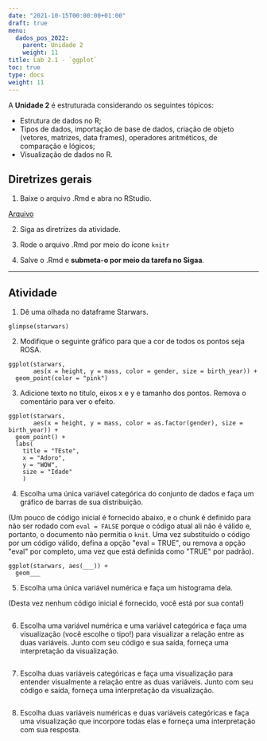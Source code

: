 ```yaml
---
date: "2021-10-15T00:00:00+01:00"
draft: true
menu:
  dados_pos_2022:
    parent: Unidade 2
    weight: 11
title: Lab 2.1 - `ggplot`
toc: true
type: docs
weight: 11
---
```


A **Unidade 2** é estruturada considerando os seguintes tópicos:
- Estrutura de dados no R; 
- Tipos de dados, importação de base de dados, criação de objeto (vetores, matrizes, data frames), operadores aritméticos, de comparação e lógicos;
- Visualização de dados no R.

## **Diretrizes gerais**

1. Baixe o arquivo .Rmd e abra no RStudio. 

[Arquivo](https://cefetmgbr-my.sharepoint.com/:u:/g/personal/renataoliveira_cefetmg_br/EQRGYbjqPK9PpLiRI6M2SBUBsfh__B4NfDOM5EvLeYG_wg?e=z7pDKM)

2. Siga as diretrizes da atividade. 

3. Rode o arquivo .Rmd por meio do ícone `knitr` 

4. Salve o .Rmd e **submeta-o por meio da tarefa no Sigaa**. 

<hr></hr>

## **Atividade**

1. Dê uma olhada no dataframe Starwars.

```{r glimpse-starwars}
glimpse(starwars)
```

2. Modifique o seguinte gráfico para que a cor de todos os pontos seja ROSA.

```{r scatterplot}
ggplot(starwars, 
       aes(x = height, y = mass, color = gender, size = birth_year)) +
  geom_point(color = "pink")
```

3. Adicione texto no título, eixos x e y e tamanho dos pontos. Remova o comentário para ver o efeito.

```{r scatterplot-labels}
ggplot(starwars, 
       aes(x = height, y = mass, color = as.factor(gender), size = birth_year)) +
  geom_point() +
  labs(
    title = "TEste",
    x = "Adoro", 
    y = "WOW",
    size = "Idade"
    )
```

4. Escolha uma única variável categórica do conjunto de dados e faça um gráfico de barras de sua distribuição.

(Um pouco de código inicial é fornecido abaixo, e o chunk é definido para não ser rodado com `eval = FALSE` porque o código atual ali não é válido e, portanto, o documento não permitia o `knit`. Uma vez substituído o código por um código válido, defina a opção "eval = TRUE", ou remova a opção "eval" por completo, uma vez que está definida como "TRUE" por padrão).

```{r barplot, eval = FALSE}
ggplot(starwars, aes(___)) +
  geom___
```

5. Escolha uma única variável numérica e faça um histograma dela.

(Desta vez nenhum código inicial é fornecido, você está por sua conta!)

```{r histogram}

```

6. Escolha uma variável numérica e uma variável categórica e faça uma visualização (você escolhe o tipo!) para visualizar a relação entre as duas variáveis. Junto com seu código e sua saída, forneça uma interpretação da visualização.

```{r num-cat}

```

7. Escolha duas variáveis categóricas e faça uma visualização para entender visualmente a relação entre as duas variáveis. Junto com seu código e saída, forneça uma interpretação da visualização.

```{r cat-cat}

```

8. Escolha duas variáveis numéricas e duas variáveis categóricas e faça uma visualização que incorpore todas elas e forneça uma interpretação com sua resposta.

```{r multi}

```
